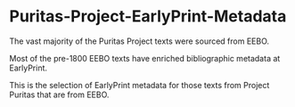 # Puritas-Project-EarlyPrint-Metadata
The vast majority of the Puritas Project texts were sourced from EEBO. 

Most of the pre-1800 EEBO texts have enriched bibliographic metadata at EarlyPrint. 

This is the selection of EarlyPrint metadata for those texts from Project Puritas that are from EEBO. 
